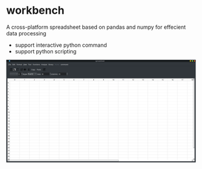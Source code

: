 # workbench
A cross-platform spreadsheet based on pandas and numpy for effecient data processing

- support interactive python command
- support python scripting

![alt text](https://raw.githubusercontent.com/YC-Lammy/np_spreadsheet/main/doc/Screenshot_20210608_145022.png)